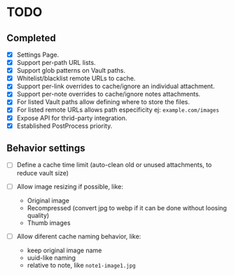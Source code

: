 # TODO

## Completed

- [x] Settings Page.
- [x] Support per-path URL lists.
- [x] Support glob patterns on Vault paths.
- [x] Whitelist/blacklist remote URLs to cache.
- [x] Support per-link overrides to cache/ignore an individual attachment.
- [x] Support per-note overrides to cache/ignore notes attachments.
- [x] For listed Vault paths allow defining where to store the files.
- [x] For listed remote URLs allows path especificity ej: `example.com/images`
- [x] Expose API for thrid-party integration.
- [x] Established PostProcess priority.

## Behavior settings

- [ ] Define a cache time limit (auto-clean old or unused attachments, to reduce vault size)
- [ ] Allow image resizing if possible, like:

  - Original image
  - Recompressed (convert jpg to webp if it can be done without loosing quality)
  - Thumb images

- [ ] Allow diferent cache naming behavior, like:

  - keep original image name
  - uuid-like naming
  - relative to note, like `note1-image1.jpg`
